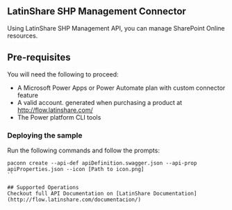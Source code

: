 ## LatinShare SHP Management Connector
Using LatinShare SHP Management API,  you can manage SharePoint Online resources.

## Pre-requisites
You will need the following to proceed:
* A Microsoft Power Apps or Power Automate plan with custom connector feature
* A valid account. generated when purchasing a product at http://flow.latinshare.com/
* The Power platform CLI tools

### Deploying the sample
Run the following commands and follow the prompts:

```paconn
paconn create --api-def apiDefinition.swagger.json --api-prop apiProperties.json --icon [Path to icon.png]
``

## Supported Operations
Checkout full API Documentation on [LatinShare Documentation](http://flow.latinshare.com/documentacion/)